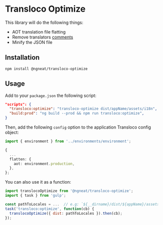 # Transloco Optimize

This library will do the following things:

- AOT translation file flatting
- Remove translators [comments](https://github.com/ngneat/transloco/tree/master/projects/ngneat/transloco-remove-comments)
- Minify the JSON file

## Installation

```
npm install @ngneat/transloco-optimize
```

## Usage

Add to your `package.json` the following script:

```json
"scripts": {
  "transloco:optimize": "transloco-optimize dist/appName/assets/i18n",
  "build:prod": "ng build --prod && npm run transloco:optimize",
}
```

Then, add the following `config` option to the application Transloco config object:

```ts
import { environment } from '../environments/environment';

{
  ...
  flatten: {
    aot: environment.production,
  },
};
```

You can also use it as a function:

```js
import translocoOptimize from '@ngneat/transloco-optimize';
import { task } from 'gulp';

const pathToLocales = ...  // e.g: `${__dirname}/dist/${appName}/assets/i18n`;
task('transloco:optimize', function(cb) {
  translocoOptimize({ dist: pathToLocales }).then(cb);
});
```
